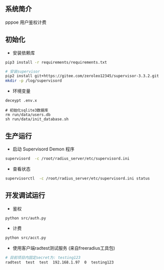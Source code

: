 ## 系统简介
pppoe 用户鉴权计费


## 初始化
- 安装依赖库
``` bash
pip3 install -r requirements/requirements.txt

# 安装supervisor
pip2 install git+https://gitee.com/zeroleo12345/supervisor-3.3.2.git
mkdir -p /log/supervisord
```

- 环境变量
```
deceypt .env.x

# 初始化sqlite3数据库
rm run/data/users.db
sh run/data/init_database.sh
```

## 生产运行
- 启动 Supervisord Demon 程序
``` bash
supervisord  -c /root/radius_server/etc/supervisord.ini
```

- 查看状态
``` bash
supervisorctl  -c /root/radius_server/etc/supervisord.ini status
```


## 开发调试运行
- 鉴权
``` bash
python src/auth.py
```

- 计费
``` bash
python src/acct.py
```

- 使用客户端radtest测试服务 (来自freeradius工具包)
``` bash
# 目前项目内固定secret为: testing123
radtest  test  test  192.168.1.97  0  testing123
```


